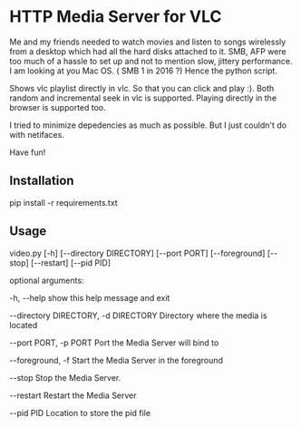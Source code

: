 HTTP Media Server for VLC
=========================

Me and my friends needed to watch movies and listen to songs wirelessly from a desktop which had all the hard disks attached to it. SMB, AFP were too much of a hassle to set up and not to mention slow, jittery performance. I am looking at you Mac OS. ( SMB 1 in 2016 ?) Hence the python script.

Shows vlc playlist directly in vlc. So that you can click and play :). Both random and incremental seek in vlc is supported. Playing directly in the browser is supported too.

I tried to minimize depedencies as much as possible. But I just couldn't do with netifaces. 

Have fun!


Installation
------------
pip install -r requirements.txt


Usage
-----
video.py [-h] [--directory DIRECTORY] [--port PORT] [--foreground]
                [--stop] [--restart] [--pid PID]


optional arguments:

  -h, --help            show this help message and exit

  --directory DIRECTORY, -d DIRECTORY
                        Directory where the media is located

  --port PORT, -p PORT  Port the Media Server will bind to

  --foreground, -f      Start the Media Server in the foreground

  --stop                Stop the Media Server.

  --restart             Restart the Media Server

  --pid PID             Location to store the pid file

